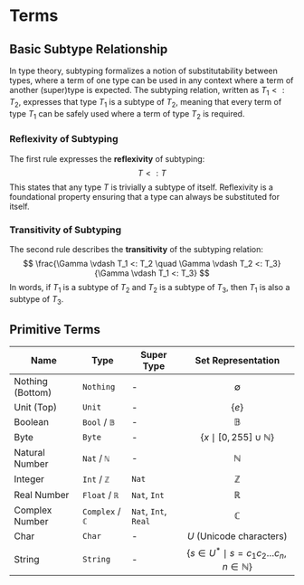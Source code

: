 # Terms

## Basic Subtype Relationship

In type theory, subtyping formalizes a notion of substitutability between types, where a term of one type can be used in any context where a term of another (super)type is expected. The subtyping relation, written as $T_1 <: T_2$, expresses that type $T_1$ is a subtype of $T_2$, meaning that every term of type $T_1$ can be safely used where a term of type $T_2$ is required.

### Reflexivity of Subtyping

The first rule expresses the **reflexivity** of subtyping:
$$
T <: T
$$
This states that any type $T$ is trivially a subtype of itself. Reflexivity is a foundational property ensuring that a type can always be substituted for itself.

### Transitivity of Subtyping

The second rule describes the **transitivity** of the subtyping relation:
$$
\frac{\Gamma \vdash T_1 <: T_2 \quad \Gamma \vdash T_2 <: T_3}{\Gamma \vdash T_1 <: T_3}
$$
In words, if $T_1$ is a subtype of $T_2$ and $T_2$ is a subtype of $T_3$, then $T_1$ is also a subtype of $T_3$. 

## Primitive Terms

| Name             | Type            | Super Type           |                      Set Representation                      |
| ---------------- | --------------- | -------------------- | :----------------------------------------------------------: |
| Nothing (Bottom) | `Nothing`       | -                    |                         $\emptyset$                          |
| Unit (Top)       | `Unit`          | -                    |                           $\{e\}$                            |
| Boolean          | `Bool` / `𝔹`    | -                    |                         $\mathbb{B}$                         |
| Byte             | `Byte`          | -                    |            $\{x \mid [0, 255] \cup \mathbb{N} \}$            |
| Natural Number   | `Nat` / `ℕ`     | -                    |                         $\mathbb{N}$                         |
| Integer          | `Int` / `ℤ`     | `Nat`                |                         $\mathbb{Z}$                         |
| Real Number      | `Float` / `ℝ`   | `Nat`, `Int`         |                         $\mathbb{R}$                         |
| Complex Number   | `Complex` / `ℂ` | `Nat`, `Int`, `Real` |                         $\mathbb{C}$                         |
| Char             | `Char`          | -                    |                   $U$ (Unicode characters)                   |
| String           | `String`        | -                    | $\{ s \in U^* \mid s = c_1c_2\dots c_n, \, n \in \mathbb{N}\}$ |